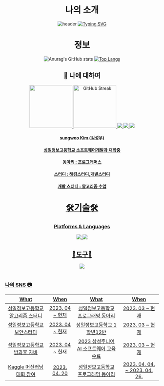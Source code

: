 <div align="center">

# 나의 소개
![header](https://capsule-render.vercel.app/api?type=waving&color=6994CDEE&text=&animation=twinkling&height=80)
[![Typing SVG](https://readme-typing-svg.demolab.com?font=Alkatra&weight=500&size=45&duration=4000&pause=3&color=6994CDEE&center=false&vCenter=false&multiline=true&repeat=true&width=1000&height=100&lines=Welcome+to+sungwoo's+GitHub!👋)](https://git.io/typing-svg)
 
# 정보
![Anurag's GitHub stats](https://github-readme-stats.vercel.app/api?username=seabear6400&show_icons=true&theme=tokyonight)
[![Top Langs](https://github-readme-stats.vercel.app/api/top-langs/?username=seabear6400&layout=compact)](https://github.com/seabear6400/class)


 
## 💭 나에 대하여
<div>
  <a href="https://github.com/RamonLarcherRibeiro">
  <img loading="lazy" height="140em" src="https://github-readme-stats.vercel.app/api/top-langs/?username=seabear64001&layout=compact&langs_count=7&theme=algolia"/>
  <img height="140em" src="https://streak-stats.demolab.com?user=seabear6400&theme=algolia" alt="GitHub Streak" />  
  <img src="https://github-profile-summary-cards.vercel.app/api/cards/profile-details?username=seabear6400&theme=algolia">
  <img src="https://github-profile-summary-cards.vercel.app/api/cards/most-commit-language?username=seabear6400&theme=algolia">
  <img src="https://github-profile-summary-cards.vercel.app/api/cards/stats?username=seabear6400&theme=algolia">
</div>
 <h4>sungwoo Kim (김성우)</h4>
 <h4>성일정보고등학교 소프트웨어개발과 재학중</h4>
 <h4>동아리 : 프로그래머스</h4>                                                       
 <h4>스터디 : 해킹스터디,개발스터디</h4>
 <h4>개발 스터디 : 알고리즘 수업</h4>
 
# 🛠기술🛠
### Platforms & Languages

<img src="https://img.shields.io/badge/JAVA-007396?style=for-the-badge&logo=Java&logoColor=white">
 <img src="https://img.shields.io/badge/Python-3776AB?style=for-the-badge&logo=Python&logoColor=white">

##  🔧도구🔨
<div align="center">
 
 <img src="https://img.shields.io/badge/-Visual%20Studio%20Code-007ACC?style=flat&logo=Visual%20Studio%20Code&logoColor=white"/>

 </div>
</div>

</div>
<br/>


### 나의 SNS 📷


| What | When | What | When|
|:--------:|:--------:|:--------:|:--------:|
| 성일정보고등학교 알고리즘 스터디 | 2023. 04 ~ 현재 |성일정보고등학교 프로그래밍 동아리 | 2023. 03 ~ 현재 |
| 성일정보고등학교 보안스터디 | 2023. 04 ~ 현재 |성일정보고등학교 1학년12반 | 2023. 03 ~ 현재 |
| 성일정보고등학교 방과후 자바 | 2023. 04 ~ 현재 |2023 삼성주니어 AI 소프트웨어 교육 수료  | 2023. 03 ~ 현재 |
| Kaggle 머신러닝 대회 참여 | 2023. 04. 20 |성일정보고등학교 프로그래밍 동아리 | 2023. 04. 04. ~ 2023. 04. 26. |
</div>
</div>
